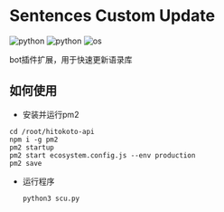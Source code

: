 # Sentences Custom Update

![python](https://img.shields.io/badge/Version-1.1.0-cyan) ![python](https://img.shields.io/badge/Python-3.11.0-blue) ![os](https://img.shields.io/badge/OS-All-orange)

bot插件扩展，用于快速更新语录库

## 如何使用

- 安装并运行pm2
```
cd /root/hitokoto-api
npm i -g pm2
pm2 startup
pm2 start ecosystem.config.js --env production
pm2 save
```

- 运行程序

  `python3 scu.py`